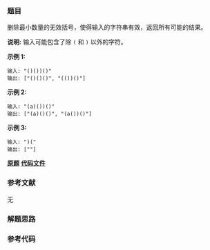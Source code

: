 ### 题目
删除最小数量的无效括号，使得输入的字符串有效，返回所有可能的结果。

**说明:** 输入可能包含了除 `(` 和 `)` 以外的字符。

**示例 1:**

    
    
    输入: "()())()"
    输出: ["()()()", "(())()"]
    

**示例 2:**

    
    
    输入: "(a)())()"
    输出: ["(a)()()", "(a())()"]
    

**示例 3:**

    
    
    输入: ")("
    输出: [""]

 **[原题](https://leetcode-cn.com/problems/remove-invalid-parentheses/)**    **[代码文件]()**


### 参考文献
无

### 解题思路




### 参考代码

```go


```




